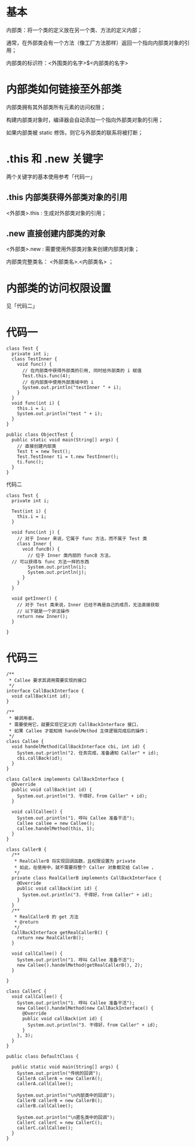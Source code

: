 # 基本

 

内部类：将一个类的定义放在另一个类、方法的定义内部；

通常，在外部类会有一个方法（像工厂方法那样）返回一个指向内部类对象的引用；

内部类的标识符：<外围类的名字>$<内部类的名字>

 

#  

# 内部类如何链接至外部类

 

内部类拥有其外部类所有元素的访问权限；

构建内部类对象时，编译器会自动添加一个指向外部类对象的引用；

如果内部类被 static 修饰，则它与外部类的联系将被打断；

 

#  

# .this 和 .new 关键字

 

两个关键字的基本使用参考「代码一」

 

## .this 内部类获得外部类对象的引用

<外部类>.this : 生成对外部类对象的引用；

 

## .new 直接创建内部类的对象

<外部类>.new : 需要使用外部类对象来创建内部类对象；

内部类完整类名： <外部类名>.<内部类名> ；

 

 

# 内部类的访问权限设置

 

 

见「代码二」

# 代码一

 

```
class Test {
  private int i;
  class TestInner {
    void func() {
      // 在内部类中获得外部类的引用, 同时给外部类的 i 赋值
      Test.this.func(4);
      // 在内部类中使用外部类域中的 i
      System.out.println("testInner " + i);
    }
  }
  void func(int i) {
    this.i = i;
    System.out.println("test " + i);
  }
}
 
public class ObjectTest {
  public static void main(String[] args) {
    // 直接创建内部类
    Test t = new Test();
    Test.TestInner ti = t.new TestInner();
    ti.func();
  }
}
```

 代码二

 

```
class Test {
  private int i;
  
  Test(int i) {
    this.i = i;
  }
 
  void func(int j) {
    // 对于 Inner 来说，它属于 func 方法，而不属于 Test 类
    class Inner {
      void funcB() {
        // 位于 Inner 类内部的 funcB 方法，
  // 可以获得与 func 方法一样的东西
        System.out.println(i);
        System.out.println(j);
      }
    }
  }
 
  void getInner() {
    // 对于 Test 类来说，Inner 已经不再是自己的成员，无法直接获取
    // 以下就是一个非法操作
    return new Inner();
  }
 
}
```

# 代码三

```
/**
 * Callee 要求其调用需要实现的接口
 */
interface CallBackInterface {
  void callBack(int id);
}
 
/**
 * 被调用者，
 * 需要使用它，就要实现它定义的 CallBackInterface 接口，
 * 如果 Callee 才能知晓 handelMethod 主体逻辑完成后的操作；
 */
class Callee {
  void handelMethod(CallBackInterface cbi, int id) {
    System.out.println("2. 任务完成，准备通知 Caller" + id);
    cbi.callBack(id);
  }
}
 
class CallerA implements CallBackInterface {
  @Override
  public void callBack(int id) {
    System.out.println("3. 干得好，from Caller" + id);
  }
 
  void callCallee() {
    System.out.println("1. 呼叫 Callee 准备干活");
    Callee callee = new Callee();
    callee.handelMethod(this, 1);
  }
}
 
class CallerB {
  /**
   * RealCallerB 将实现回调函数，且权限设置为 private
   * 如此，在使用中，就不需要将整个 Caller 对象都交给 Callee ，
   */
  private class RealCallerB implements CallBackInterface {
    @Override
    public void callBack(int id) {
      System.out.println("3. 干得好，from Caller" + id);
    }
  }
  /**
   * RealCallerB 的 get 方法
   * @return
   */
  CallBackInterface getRealCallerB() {
    return new RealCallerB();
  }
 
  void callCallee() {
    System.out.println("1. 呼叫 Callee 准备干活");
    new Callee().handelMethod(getRealCallerB(), 2);
  }
 
}
 
class CallerC {
  void callCallee() {
    System.out.println("1. 呼叫 Callee 准备干活");
    new Callee().handelMethod(new CallBackInterface() {
      @Override
      public void callBack(int id) {
        System.out.println("3. 干得好，from Caller" + id);
      }
    }, 3);
  }
}
 
public class DefaultClass {
 
  public static void main(String[] args) {
    System.out.println("传统的回调");
    CallerA callerA = new CallerA();
    callerA.callCallee();
 
    System.out.println("\n内部类中的回调");
    CallerB callerB = new CallerB();
    callerB.callCallee();
 
    System.out.println("\n匿名类中的回调");
    CallerC callerC = new CallerC();
    callerC.callCallee();
  }
}
```

 